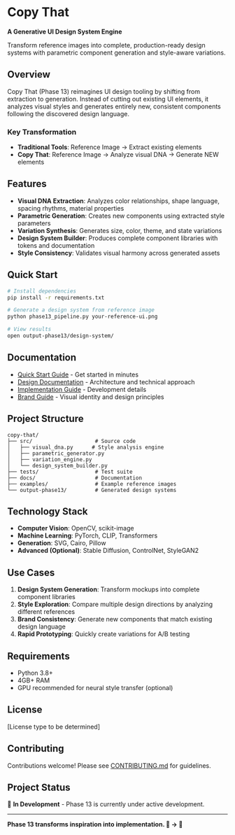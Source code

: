 # Copy That

**A Generative UI Design System Engine**

Transform reference images into complete, production-ready design systems with parametric component generation and style-aware variations.

## Overview

Copy That (Phase 13) reimagines UI design tooling by shifting from extraction to generation. Instead of cutting out existing UI elements, it analyzes visual styles and generates entirely new, consistent components following the discovered design language.

### Key Transformation

- **Traditional Tools**: Reference Image → Extract existing elements
- **Copy That**: Reference Image → Analyze visual DNA → Generate NEW elements

## Features

- **Visual DNA Extraction**: Analyzes color relationships, shape language, spacing rhythms, material properties
- **Parametric Generation**: Creates new components using extracted style parameters
- **Variation Synthesis**: Generates size, color, theme, and state variations
- **Design System Builder**: Produces complete component libraries with tokens and documentation
- **Style Consistency**: Validates visual harmony across generated assets

## Quick Start

```bash
# Install dependencies
pip install -r requirements.txt

# Generate a design system from reference image
python phase13_pipeline.py your-reference-ui.png

# View results
open output-phase13/design-system/
```

## Documentation

- [Quick Start Guide](PHASE_13_QUICK_START.md) - Get started in minutes
- [Design Documentation](PHASE_13_DESIGN.md) - Architecture and technical approach
- [Implementation Guide](PHASE_13_IMPLEMENTATION.md) - Development details
- [Brand Guide](BRAND_GUIDE.md) - Visual identity and design principles

## Project Structure

```
copy-that/
├── src/                    # Source code
│   ├── visual_dna.py      # Style analysis engine
│   ├── parametric_generator.py
│   ├── variation_engine.py
│   └── design_system_builder.py
├── tests/                  # Test suite
├── docs/                   # Documentation
├── examples/               # Example reference images
└── output-phase13/         # Generated design systems
```

## Technology Stack

- **Computer Vision**: OpenCV, scikit-image
- **Machine Learning**: PyTorch, CLIP, Transformers
- **Generation**: SVG, Cairo, Pillow
- **Advanced (Optional)**: Stable Diffusion, ControlNet, StyleGAN2

## Use Cases

1. **Design System Generation**: Transform mockups into complete component libraries
2. **Style Exploration**: Compare multiple design directions by analyzing different references
3. **Brand Consistency**: Generate new components that match existing design language
4. **Rapid Prototyping**: Quickly create variations for A/B testing

## Requirements

- Python 3.8+
- 4GB+ RAM
- GPU recommended for neural style transfer (optional)

## License

[License type to be determined]

## Contributing

Contributions welcome! Please see [CONTRIBUTING.md](CONTRIBUTING.md) for guidelines.

## Project Status

🚧 **In Development** - Phase 13 is currently under active development.

---

**Phase 13 transforms inspiration into implementation. 🎨 → 🚀**

